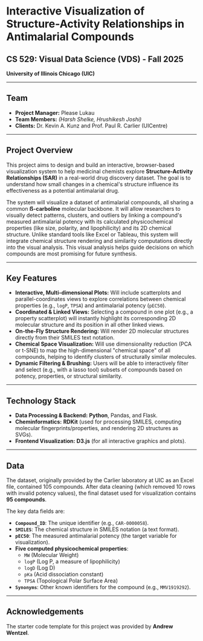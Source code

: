 
# Interactive Visualization of Structure-Activity Relationships in Antimalarial Compounds

## CS 529: Visual Data Science (VDS) - Fall 2025

**University of Illinois Chicago (UIC)**

-----

## Team

  * **Project Manager:** Please Lukau
  * **Team Members:** *(Harsh Shelke, Hrushikesh Joshi)*
  * **Clients:** Dr. Kevin A. Kunz and Prof. Paul R. Carlier (UICentre)

-----

## Project Overview

This project aims to design and build an interactive, browser-based visualization system to help medicinal chemists explore **Structure-Activity Relationships (SAR)** in a real-world drug discovery dataset. The goal is to understand how small changes in a chemical's structure influence its effectiveness as a potential antimalarial drug.

The system will visualize a dataset of antimalarial compounds, all sharing a common **ẞ-carboline** molecular backbone. It will allow researchers to visually detect patterns, clusters, and outliers by linking a compound's measured antimalarial potency with its calculated physicochemical properties (like size, polarity, and lipophilicity) and its 2D chemical structure. Unlike standard tools like Excel or Tableau, this system will integrate chemical structure rendering and similarity computations directly into the visual analysis. This visual analysis helps guide decisions on which compounds are most promising for future synthesis.

-----

## Key Features

  * **Interactive, Multi-dimensional Plots:** Will include scatterplots and parallel-coordinates views to explore correlations between chemical properties (e.g., `logP`, `TPSA`) and antimalarial potency (`pEC50`).
  * **Coordinated & Linked Views:** Selecting a compound in one plot (e.g., a property scatterplot) will instantly highlight its corresponding 2D molecular structure and its position in all other linked views.
  * **On-the-Fly Structure Rendering:** Will render 2D molecular structures directly from their SMILES text notation.
  * **Chemical Space Visualization:** Will use dimensionality reduction (PCA or t-SNE) to map the high-dimensional "chemical space" of all compounds, helping to identify clusters of structurally similar molecules.
  * **Dynamic Filtering & Brushing:** Users will be able to interactively filter and select (e.g., with a lasso tool) subsets of compounds based on potency, properties, or structural similarity.

-----

## Technology Stack

  * **Data Processing & Backend:** **Python**, Pandas, and Flask.
  * **Cheminformatics:** **RDKit** (used for processing SMILES, computing molecular fingerprints/properties, and rendering 2D structures as SVGs).
  * **Frontend Visualization:** **D3.js** (for all interactive graphics and plots).

-----

## Data

The dataset, originally provided by the Carlier laboratory at UIC as an Excel file, contained 105 compounds. After data cleaning (which removed 10 rows with invalid potency values), the final dataset used for visualization contains **95 compounds**.

The key data fields are:

  * **`Compound_ID`**: The unique identifier (e.g., `CAR-0000058`).
  * **`SMILES`**: The chemical structure in SMILES notation (a text format).
  * **`pEC50`**: The measured antimalarial potency (the target variable for visualization).
  * **Five computed physicochemical properties**:
      * `MW` (Molecular Weight)
      * `logP` (Log P, a measure of lipophilicity)
      * `logD` (Log D)
      * `pKa` (Acid dissociation constant)
      * `TPSA` (Topological Polar Surface Area)
  * **`Synonyms`**: Other known identifiers for the compound (e.g., `MMV1919292`).

-----

## Acknowledgements

The starter code template for this project was provided by **Andrew Wentzel**.
